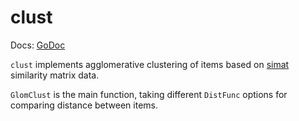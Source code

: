 # clust

Docs: [GoDoc](https://pkg.go.dev/github.com/goki/etable/v2/clust)

`clust` implements agglomerative clustering of items based on [simat](https://github.com/goki/etable/v2/tree/master/simat) similarity matrix data.

`GlomClust` is the main function, taking different `DistFunc` options for comparing distance between items.


